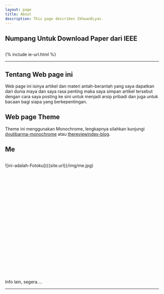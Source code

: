 ```yaml
---
layout: page
title: About
description: This page describes IkhwanELyas.
---
```

## Numpang Untuk Download Paper dari IEEE 
<pre>
</pre>

{% include ie-url.html %}

____
## Tentang Web page ini

Web page ini isinya artikel dan materi antah-berantah yang saya dapatkan dari dunia maya dan saya rasa penting maka saya simpan artikel tersebut dengan cara saya posting ke sini untuk menjadi arsip pribadi dan juga untuk bacaan bagi siapa yang berkepentingan.

## Web page Theme 


Theme ini menggunakan Monochrome, lengkapnya silahkan kunjungi [dyutibarma-monochrome](https://github.com/dyutibarma/monochrome) atau [thereviewindex-blog](https://github.com/thereviewindex/blog).


## Me
<pre>
</pre>
<span class="f-left">
![ini-adalah-Fotoku]({{site.url}}/img/me.jpg)
</span>


<!-- ![Fotoku]({{site.url}}/img/me.jpg){:.rkiri} : OK -->
<!-- ![Fotoku](img/me.jpg){:.rkiri} : ERROR : hasil = //img/me.jpg -->

<!--
	![Fotoku](img/me.jpg){:.f-left}
	<img src="img/me.jpg" class="rkiri" markdown="0" />
	![image-title-here](img/me.jpg){:height="240px" width="140px"}
	![image-title-here](img/me.jpg){:height="240px" width="140px"}
	![Fotoku](img/me.jpg){:.rkiri}
	![Fotoku](img/me.jpg){:.f-left}
-->
<pre>





















</pre>

<p>
Info lain, segera....

</p>

____

